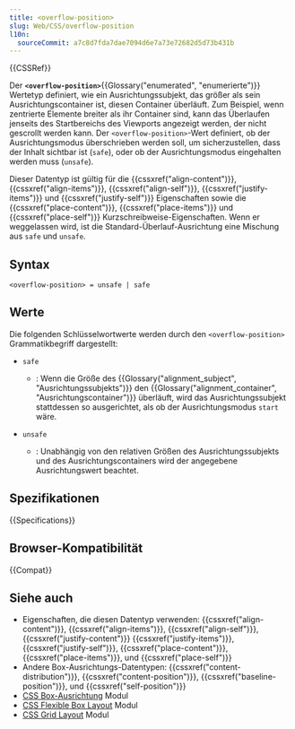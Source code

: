 ```yaml
---
title: <overflow-position>
slug: Web/CSS/overflow-position
l10n:
  sourceCommit: a7c8d7fda7dae7094d6e7a73e72682d5d73b431b
---
```


{{CSSRef}}

Der **`<overflow-position>`**{{Glossary("enumerated", "enumerierte")}} Wertetyp definiert, wie ein Ausrichtungssubjekt, das größer als sein Ausrichtungscontainer ist, diesen Container überläuft. Zum Beispiel, wenn zentrierte Elemente breiter als ihr Container sind, kann das Überlaufen jenseits des Startbereichs des Viewports angezeigt werden, der nicht gescrollt werden kann. Der `<overflow-position>`-Wert definiert, ob der Ausrichtungsmodus überschrieben werden soll, um sicherzustellen, dass der Inhalt sichtbar ist (`safe`), oder ob der Ausrichtungsmodus eingehalten werden muss (`unsafe`).

Dieser Datentyp ist gültig für die {{cssxref("align-content")}}, {{cssxref("align-items")}}, {{cssxref("align-self")}}, {{cssxref("justify-items")}} und {{cssxref("justify-self")}} Eigenschaften sowie die {{cssxref("place-content")}}, {{cssxref("place-items")}} und {{cssxref("place-self")}} Kurzschreibweise-Eigenschaften. Wenn er weggelassen wird, ist die Standard-Überlauf-Ausrichtung eine Mischung aus `safe` und `unsafe`.

## Syntax

```plain
<overflow-position> = unsafe | safe
```

## Werte

Die folgenden Schlüsselwortwerte werden durch den `<overflow-position>` Grammatikbegriff dargestellt:

- `safe`

  - : Wenn die Größe des {{Glossary("alignment_subject", "Ausrichtungssubjekts")}} den {{Glossary("alignment_container", "Ausrichtungscontainer")}} überläuft, wird das Ausrichtungssubjekt stattdessen so ausgerichtet, als ob der Ausrichtungsmodus `start` wäre.

- `unsafe`
  - : Unabhängig von den relativen Größen des Ausrichtungssubjekts und des Ausrichtungscontainers wird der angegebene Ausrichtungswert beachtet.

## Spezifikationen

{{Specifications}}

## Browser-Kompatibilität

{{Compat}}

## Siehe auch

- Eigenschaften, die diesen Datentyp verwenden: {{cssxref("align-content")}}, {{cssxref("align-items")}}, {{cssxref("align-self")}}, {{cssxref("justify-content")}} {{cssxref("justify-items")}}, {{cssxref("justify-self")}}, {{cssxref("place-content")}}, {{cssxref("place-items")}}, und {{cssxref("place-self")}}
- Andere Box-Ausrichtungs-Datentypen: {{cssxref("content-distribution")}}, {{cssxref("content-position")}}, {{cssxref("baseline-position")}}, und {{cssxref("self-position")}}
- [CSS Box-Ausrichtung](/de/docs/Web/CSS/CSS_box_alignment) Modul
- [CSS Flexible Box Layout](/de/docs/Web/CSS/CSS_flexible_box_layout) Modul
- [CSS Grid Layout](/de/docs/Web/CSS/CSS_grid_layout) Modul

